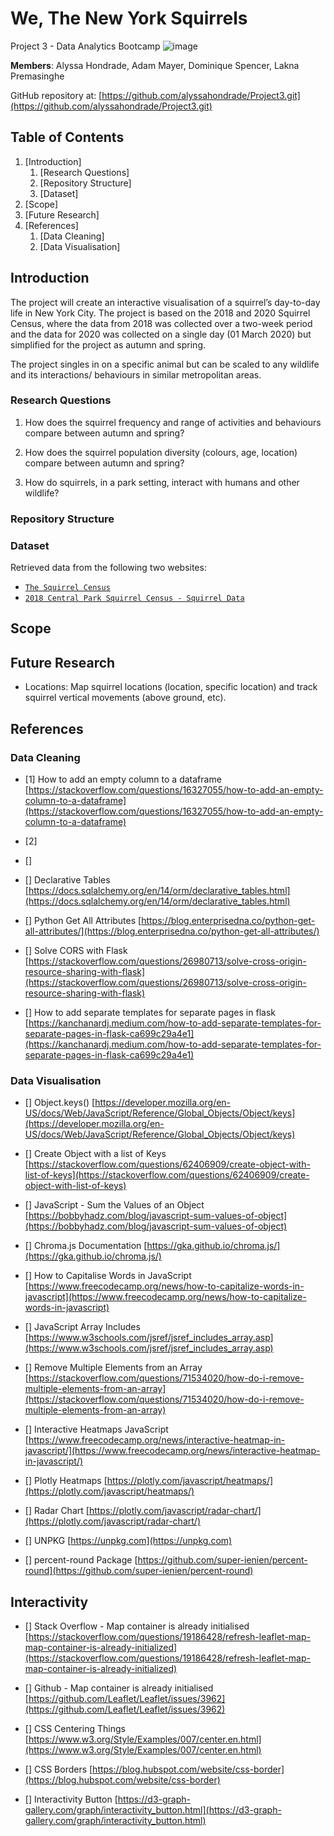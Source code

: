 # We, The New York Squirrels
Project 3 - Data Analytics Bootcamp
![image](https://github.com/alyssahondrade/Project3/assets/138610916/f0185984-d1bb-473f-b932-c6cb5d841353)


**Members**: Alyssa Hondrade, Adam Mayer, Dominique Spencer, Lakna Premasinghe

GitHub repository at: [https://github.com/alyssahondrade/Project3.git](https://github.com/alyssahondrade/Project3.git)

## Table of Contents
1. [Introduction]
    1. [Research Questions]
    2. [Repository Structure]
    3. [Dataset]
2. [Scope]
3. [Future Research]
4. [References]
    1. [Data Cleaning]
    2. [Data Visualisation]


## Introduction
The project will create an interactive visualisation of a squirrel’s day-to-day life in New York City. The project is based on the 2018 and 2020 Squirrel Census, where the data from 2018 was collected over a two-week period and the data for 2020 was collected on a single day (01 March 2020) but simplified for the project as autumn and spring.

The project singles in on a specific animal but can be scaled to any wildlife and its interactions/ behaviours in similar metropolitan areas.

### Research Questions
1. How does the squirrel frequency and range of activities and behaviours compare between autumn and spring?

2. How does the squirrel population diversity (colours, age, location) compare between autumn and spring?

3. How do squirrels, in a park setting, interact with humans and other wildlife?


### Repository Structure


### Dataset
Retrieved data from the following two websites:
- [`The Squirrel Census`](https://www.thesquirrelcensus.com/data)
- [`2018 Central Park Squirrel Census - Squirrel Data`](https://data.cityofnewyork.us/Environment/2018-Central-Park-Squirrel-Census-Squirrel-Data/vfnx-vebw)

## Scope



## Future Research
- Locations: Map squirrel locations (location, specific location) and track squirrel vertical movements (above ground, etc).


## References

### Data Cleaning
- [1] How to add an empty column to a dataframe [https://stackoverflow.com/questions/16327055/how-to-add-an-empty-column-to-a-dataframe](https://stackoverflow.com/questions/16327055/how-to-add-an-empty-column-to-a-dataframe)


- [2] 
- []

- [] Declarative Tables [https://docs.sqlalchemy.org/en/14/orm/declarative_tables.html](https://docs.sqlalchemy.org/en/14/orm/declarative_tables.html)

- [] Python Get All Attributes [https://blog.enterprisedna.co/python-get-all-attributes/](https://blog.enterprisedna.co/python-get-all-attributes/)

- [] Solve CORS with Flask [https://stackoverflow.com/questions/26980713/solve-cross-origin-resource-sharing-with-flask](https://stackoverflow.com/questions/26980713/solve-cross-origin-resource-sharing-with-flask)

- [] How to add separate templates for separate pages in flask [https://kanchanardj.medium.com/how-to-add-separate-templates-for-separate-pages-in-flask-ca699c29a4e1](https://kanchanardj.medium.com/how-to-add-separate-templates-for-separate-pages-in-flask-ca699c29a4e1)

### Data Visualisation
- [] Object.keys() [https://developer.mozilla.org/en-US/docs/Web/JavaScript/Reference/Global_Objects/Object/keys](https://developer.mozilla.org/en-US/docs/Web/JavaScript/Reference/Global_Objects/Object/keys)

- [] Create Object with a list of Keys [https://stackoverflow.com/questions/62406909/create-object-with-list-of-keys](https://stackoverflow.com/questions/62406909/create-object-with-list-of-keys)

- [] JavaScript - Sum the Values of an Object [https://bobbyhadz.com/blog/javascript-sum-values-of-object](https://bobbyhadz.com/blog/javascript-sum-values-of-object)

- [] Chroma.js Documentation [https://gka.github.io/chroma.js/](https://gka.github.io/chroma.js/)

- [] How to Capitalise Words in JavaScript [https://www.freecodecamp.org/news/how-to-capitalize-words-in-javascript](https://www.freecodecamp.org/news/how-to-capitalize-words-in-javascript)

- [] JavaScript Array Includes [https://www.w3schools.com/jsref/jsref_includes_array.asp](https://www.w3schools.com/jsref/jsref_includes_array.asp)

- [] Remove Multiple Elements from an Array [https://stackoverflow.com/questions/71534020/how-do-i-remove-multiple-elements-from-an-array](https://stackoverflow.com/questions/71534020/how-do-i-remove-multiple-elements-from-an-array)

- [] Interactive Heatmaps JavaScript [https://www.freecodecamp.org/news/interactive-heatmap-in-javascript/](https://www.freecodecamp.org/news/interactive-heatmap-in-javascript/)

- [] Plotly Heatmaps [https://plotly.com/javascript/heatmaps/](https://plotly.com/javascript/heatmaps/)

- [] Radar Chart [https://plotly.com/javascript/radar-chart/](https://plotly.com/javascript/radar-chart/)

- [] UNPKG [https://unpkg.com](https://unpkg.com)

- [] percent-round Package [https://github.com/super-ienien/percent-round](https://github.com/super-ienien/percent-round)

## Interactivity
- [] Stack Overflow - Map container is already initialised [https://stackoverflow.com/questions/19186428/refresh-leaflet-map-map-container-is-already-initialized](https://stackoverflow.com/questions/19186428/refresh-leaflet-map-map-container-is-already-initialized)

- [] Github - Map container is already initialised [https://github.com/Leaflet/Leaflet/issues/3962](https://github.com/Leaflet/Leaflet/issues/3962)

- [] CSS Centering Things [https://www.w3.org/Style/Examples/007/center.en.html](https://www.w3.org/Style/Examples/007/center.en.html)

- [] CSS Borders [https://blog.hubspot.com/website/css-border](https://blog.hubspot.com/website/css-border)

- [] Interactivity Button [https://d3-graph-gallery.com/graph/interactivity_button.html](https://d3-graph-gallery.com/graph/interactivity_button.html)
